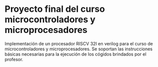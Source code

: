 # Proyecto final del curso microcontroladores y microprocesadores
Implementación de un procesador RISCV 32I en verilog para el curso de microcontroladores y microprocesadores. Se soportan las instrucciones básicas necesarias para la ejecución de los cógidos brindados por el profesor.
